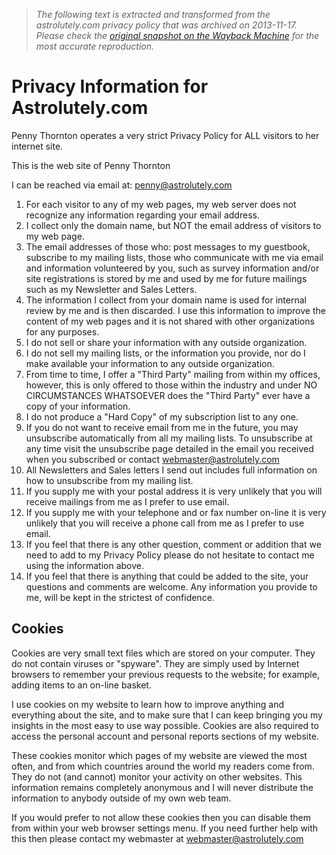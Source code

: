 > *The following text is extracted and transformed from the astrolutely.com privacy policy that was archived on 2013-11-17. Please check the [original snapshot on the Wayback Machine](https://web.archive.org/web/20131117003549id_/http%3A//www.astrolutely.com/privacy.php%23cookies) for the most accurate reproduction.*

# Privacy Information for Astrolutely.com

Penny Thornton operates a very strict Privacy Policy for ALL visitors to her internet site.

This is the web site of Penny Thornton

I can be reached via email at: [penny@astrolutely.com](mailto:penny@astrolutely.com)

  1. For each visitor to any of my web pages, my web server does not recognize any information regarding your email address.
  2. I collect only the domain name, but NOT the email address of visitors to my web page.
  3. The email addresses of those who: post messages to my guestbook, subscribe to my mailing lists, those who communicate with me via email and information volunteered by you, such as survey information and/or site registrations is stored by me and used by me for future mailings such as my Newsletter and Sales Letters.
  4. The information I collect from your domain name is used for internal review by me and is then discarded. I use this information to improve the content of my web pages and it is not shared with other organizations for any purposes.
  5. I do not sell or share your information with any outside organization.
  6. I do not sell my mailing lists, or the information you provide, nor do I make available your information to any outside organization.
  7. From time to time, I offer a "Third Party" mailing from within my offices, however, this is only offered to those within the industry and under NO CIRCUMSTANCES WHATSOEVER does the "Third Party" ever have a copy of your information.
  8. I do not produce a "Hard Copy" of my subscription list to any one.
  9. If you do not want to receive email from me in the future, you may unsubscribe automatically from all my mailing lists. To unsubscribe at any time visit the unsubscribe page detailed in the email you received when you subscribed or contact [webmaster@astrolutely.com](mailto:webmaster@astrolutely.com)
  10. All Newsletters and Sales letters I send out includes full information on how to unsubscribe from my mailing list.
  11. If you supply me with your postal address it is very unlikely that you will receive mailings from me as I prefer to use email.
  12. If you supply me with your telephone and or fax number on-line it is very unlikely that you will receive a phone call from me as I prefer to use email.
  13. If you feel that there is any other question, comment or addition that we need to add to my Privacy Policy please do not hesitate to contact me using the information above.
  14. If you feel that there is anything that could be added to the site, your questions and comments are welcome. Any information you provide to me, will be kept in the strictest of confidence.



## Cookies

Cookies are very small text files which are stored on your computer. They do not contain viruses or "spyware". They are simply used by Internet browsers to remember your previous requests to the website; for example, adding items to an on-line basket.

I use cookies on my website to learn how to improve anything and everything about the site, and to make sure that I can keep bringing you my insights in the most easy to use way possible. Cookies are also required to access the personal account and personal reports sections of my website.

These cookies monitor which pages of my website are viewed the most often, and from which countries around the world my readers come from. They do not (and cannot) monitor your activity on other websites. This information remains completely anonymous and I will never distribute the information to anybody outside of my own web team.

If you would prefer to not allow these cookies then you can disable them from within your web browser settings menu. If you need further help with this then please contact my webmaster at [webmaster@astrolutely.com](mailto:webmaster@astrolutely.com)

  

